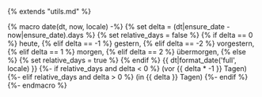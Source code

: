 {% extends "utils.md" %}

{% macro date(dt, now, locale) -%}
{% set delta = (dt|ensure_date - now|ensure_date).days %}
{% set relative_days = false %}
{% if delta == 0 %}
heute, {% elif delta == -1 %}
gestern, {% elif delta == -2 %}
vorgestern, {% elif delta == 1 %}
morgen, {% elif delta == 2 %}
übermorgen, {% else %}
{% set relative_days = true %}
{% endif %}
{{ dt|format_date('full', locale) }}
{%- if relative_days and delta < 0 %} (vor {{ delta * -1 }} Tagen)
{%- elif relative_days and delta > 0 %} (in {{ delta }} Tagen)
{%- endif %}
{%- endmacro %}
